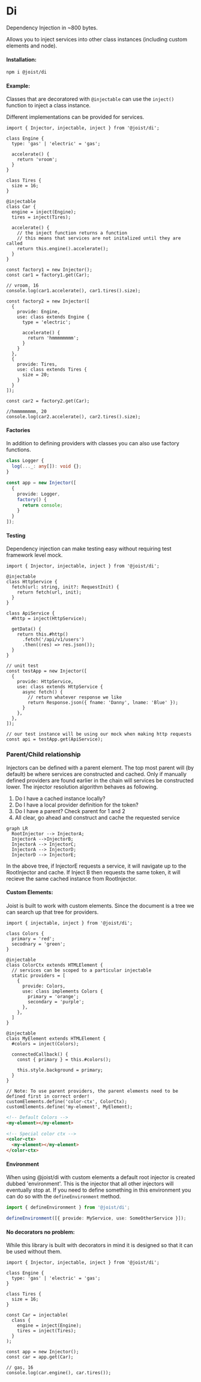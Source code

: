 # Di

Dependency Injection in ~800 bytes.

Allows you to inject services into other class instances (including custom elements and node).

#### Installation:

```BASH
npm i @joist/di
```

#### Example:

Classes that are decoratored with `@injectable` can use the `inject()` function to inject a class instance.

Different implementations can be provided for services.

```TS
import { Injector, injectable, inject } from '@joist/di';

class Engine {
  type: 'gas' | 'electric' = 'gas';

  accelerate() {
    return 'vroom';
  }
}

class Tires {
  size = 16;
}

@injectable
class Car {
  engine = inject(Engine);
  tires = inject(Tires);

  accelerate() {
    // the inject function returns a function
    // this means that services are not initalized until they are called
    return this.engine().accelerate();
  }
}

const factory1 = new Injector();
const car1 = factory1.get(Car);

// vroom, 16
console.log(car1.accelerate(), car1.tires().size);

const factory2 = new Injector([
  {
    provide: Engine,
    use: class extends Engine {
      type = 'electric';

      accelerate() {
        return 'hmmmmmmmm';
      }
    }
  },
  {
    provide: Tires,
    use: class extends Tires {
      size = 20;
    }
  }
]);

const car2 = factory2.get(Car);

//hmmmmmmmm, 20
console.log(car2.accelerate(), car2.tires().size);
```

#### Factories

In addition to defining providers with classes you can also use factory functions.

```ts
class Logger {
  log(..._: any[]): void {};
}

const app = new Injector([
  {
    provide: Logger,
    factory() {
      return console;
    }
  }
]);
```

#### Testing

Dependency injection can make testing easy without requiring test framework level mock.

```TS
import { Injector, injectable, inject } from '@joist/di';

@injectable
class HttpService {
  fetch(url: string, init?: RequestInit) {
    return fetch(url, init);
  }
}

class ApiService {
  #http = inject(HttpService);

  getData() {
    return this.#http()
      .fetch('/api/v1/users')
      .then((res) => res.json());
  }
}

// unit test
const testApp = new Injector([
  {
    provide: HttpService,
    use: class extends HttpService {
      async fetch() {
        // return whatever response we like
        return Response.json({ fname: 'Danny', lname: 'Blue' });
      }
    },
  },
]);

// our test instance will be using our mock when making http requests
const api = testApp.get(ApiService);
```

### Parent/Child relationship

Injectors can be defined with a parent element. The top most parent will (by default) be where services are constructed and cached. Only if manually defined providers are found earlier in the chain will services be constructed lower. The injector resolution algorithm behaves as following.

1. Do I have a cached instance locally?
2. Do I have a local provider definition for the token?
3. Do I have a parent? Check parent for 1 and 2
4. All clear, go ahead and construct and cache the requested service

```mermaid
graph LR
  RootInjector --> InjectorA;
  InjectorA -->InjectorB;
  InjectorA --> InjectorC;
  InjectorA --> InjectorD;
  InjectorD --> InjectorE;
```
In the above tree, if InjectorE requests a service, it will navigate up to the RootInjector and cache.
If Inject B then requests the same token, it will recieve the same cached instance from RootInjector.


#### Custom Elements:

Joist is built to work with custom elements. Since the document is a tree we can search up that tree for providers.

```TS
import { injectable, inject } from '@joist/di';

class Colors {
  primary = 'red';
  secodnary = 'green';
}

@injectable
class ColorCtx extends HTMLElement {
  // services can be scoped to a particular injectable
  static providers = [
    {
      provide: Colors,
      use: class implements Colors {
        primary = 'orange';
        secondary = 'purple';
      },
    },
  ]
}

@injectable
class MyElement extends HTMLElement {
  #colors = inject(Colors);

  connectedCallback() {
    const { primary } = this.#colors();

    this.style.background = primary;
  }
}

// Note: To use parent providers, the parent elements need to be defined first in correct order!
customElements.define('color-ctx', ColorCtx);
customElements.define('my-element', MyElement);
```

```HTML
<!-- Default Colors -->
<my-element></my-element>

<!-- Special color ctx -->
<color-ctx>
  <my-element></my-element>
</color-ctx>
```

#### Environment

When using @joist/di with custom elements a default root injector is created dubbed 'environment'. This is the injector that all other injectors will eventually stop at.
If you need to define something in this environment you can do so with the `defineEnvironment` method.

```ts
import { defineEnvironment } from '@joist/di';

defineEnvironment([{ provide: MyService, use: SomeOtherService }]);
```

#### No decorators no problem:

While this library is built with decorators in mind it is designed so that it can be used without them.

```TS
import { Injector, injectable, inject } from '@joist/di';

class Engine {
  type: 'gas' | 'electric' = 'gas';
}

class Tires {
  size = 16;
}

const Car = injectable(
  class {
    engine = inject(Engine);
    tires = inject(Tires);
  }
);

const app = new Injector();
const car = app.get(Car);

// gas, 16
console.log(car.engine(), car.tires());
```
